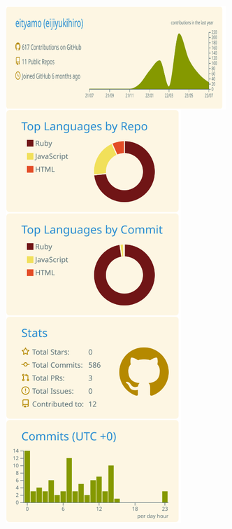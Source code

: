 <p>
</a>
  <a href="https://github.com/vn7n24fzkq/github-profile-summary-cards">
  <img align="center" height="236px" src="https://raw.githubusercontent.com/eityamo/eityamo/main/profile-summary-card-output/solarized/0-profile-details.svg" style="max-width: 100%;" />
</a>
<a href="https://github.com/vn7n24fzkq/github-profile-summary-cards">
  <img align="center" height="236px" src="https://raw.githubusercontent.com/eityamo/eityamo/main/profile-summary-card-output/solarized/1-repos-per-language.svg" style="max-width: 100%;" />
</a>
<a href="https://github.com/vn7n24fzkq/github-profile-summary-cards">
  <img align="center" height="236px" src="https://raw.githubusercontent.com/eityamo/eityamo/main/profile-summary-card-output/solarized/2-most-commit-language.svg" style="max-width: 100%;" />
</a>
<a href="https://github.com/vn7n24fzkq/github-profile-summary-cards">
  <img align="center" height="236px" src="https://raw.githubusercontent.com/eityamo/eityamo/main/profile-summary-card-output/solarized/3-stats.svg" style="max-width: 100%;" />
</a>
<a href="https://github.com/vn7n24fzkq/github-profile-summary-cards">
  <img align="center" height="236px" src="https://raw.githubusercontent.com/eityamo/eityamo/main/profile-summary-card-output/solarized/4-productive-time.svg" style="max-width: 100%;" />
</p>